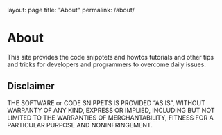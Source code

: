 layout: page
title: "About"
permalink: /about/

# About 


This site provides the code snipptets and howtos tutorials and other tips and tricks for developers and programmers to overcome daily issues.



## Disclaimer

THE SOFTWARE or CODE SNIPPETS IS PROVIDED “AS IS”, WITHOUT WARRANTY OF ANY KIND, EXPRESS OR IMPLIED, INCLUDING BUT NOT LIMITED TO THE WARRANTIES OF MERCHANTABILITY, FITNESS FOR A PARTICULAR PURPOSE AND NONINFRINGEMENT.
